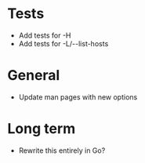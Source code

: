 # Tests
* Add tests for -H
* Add tests for -L/--list-hosts
# General
* Update man pages with new options
# Long term
* Rewrite this entirely in Go?
